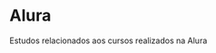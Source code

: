 # Alura                 
Estudos relacionados aos cursos realizados na Alura         
   
 













